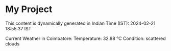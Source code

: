 # My Project

This content is dynamically generated in Indian Time (IST): 2024-02-21 18:55:37 IST


Current Weather in Coimbatore:
Temperature: 32.88 °C
Condition: scattered clouds
